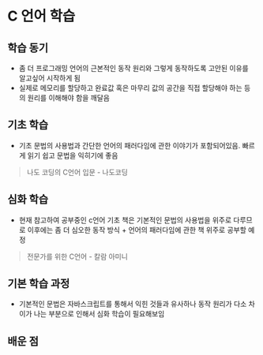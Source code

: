 # C 언어 학습
## 학습 동기
- 좀 더 프로그래밍 언어의 근본적인 동작 원리와 그렇게 동작하도록 고안된 이유를 알고싶어 시작하게 됨
- 실제로 메모리를 할당하고 완료값 혹은 마무리 값의 공간을 직접 할당해야 하는 등의 원리를 이해해야 함을 깨달음

## 기초 학습
- 기초 문법의 사용법과 간단한 언어의 패러다임에 관한 이야기가 포함되어있음. 빠르게 읽기 쉽고 문법을 익히기에 좋음
> 나도 코딩의 C언어 입문 - 나도코딩
## 심화 학습
- 현재 참고하여 공부중인 c언어 기초 책은 기본적인 문법의 사용법을 위주로 다루므로 이후에는 좀 더 심오한 동작 방식 + 언어의 패러다임에 관한 책 위주로 공부할 예정

> 전문가를 위한 C언어 - 칼람 아미니

## 기본 학습 과정
- 기본적인 문법은 자바스크립트를 통해서 익힌 것들과 유사하나 동작 원리가 다소 차이가 나는 부분으로 인해서 심화 학습이 필요해보임

## 배운 점